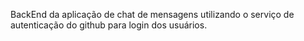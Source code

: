 BackEnd da aplicação de chat de mensagens utilizando o serviço de autenticação do github para login dos usuários.
